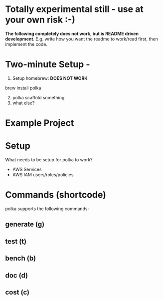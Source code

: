 
# Totally experimental still - use at your own risk :-)

__The following completely does not work, but is README driven development__.  E.g. write how you want the readme to work/read first, then implement the code.

# Two-minute Setup  -
1. Setup homebrew:   **DOES NOT WORK**

  brew install polka

2. polka scaffold something
3. what else?

# Example Project

# Setup
What needs to be setup for polka to work?
* AWS Services
* AWS IAM users/roles/policies

# Commands (shortcode)
polka supports the following commands:

## generate (g)

## test (t)

## bench (b)

## doc (d)

## cost (c)
